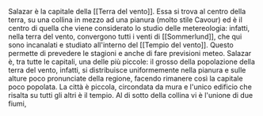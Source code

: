 Salazar è la capitale della [[Terra del vento]]. Essa si trova al centro della terra, su una collina in mezzo ad una pianura (molto stile Cavour) ed è il centro di quella che viene considerato lo studio delle metereologia: infatti, nella terra del vento, convergono tutti i venti di [[Sommerlund]], che qui sono incanalati e studiato all'interno del [[Tempio del vento]]. Questo permette di prevedere le stagioni e anche di fare previsioni meteo. Salazar è, tra tutte le capitali, una delle più piccole: il grosso della popolazione della terra del vento, infatti, si distribuisce uniformemente nella pianura e sulle alture poco pronunciate della regione, facendo rimanere così la capitale poco popolata. La città è piccola, circondata da mura e l'unico edificio che risalta su tutti gli altri è il tempio. Al di sotto della collina vi è l'unione di due fiumi, 